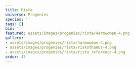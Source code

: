 ```yaml
---
title: Rista
universe: Progenies
species: ''
tags: []
bio: ''
featured: assets/images/progenies/rista/4armwoman-4.png
gallery:
- assets/images/progenies/rista/4armwoman-4.png
- assets/images/progenies/rista/riskothaHEY-4.png
- assets/images/progenies/rista/rista_reference-4.png
order: 45
---
```


